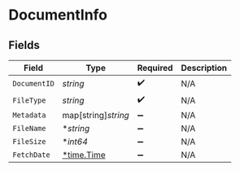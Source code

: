 # DocumentInfo


## Fields

| Field                                      | Type                                       | Required                                   | Description                                |
| ------------------------------------------ | ------------------------------------------ | ------------------------------------------ | ------------------------------------------ |
| `DocumentID`                               | *string*                                   | :heavy_check_mark:                         | N/A                                        |
| `FileType`                                 | *string*                                   | :heavy_check_mark:                         | N/A                                        |
| `Metadata`                                 | map[string]*string*                        | :heavy_minus_sign:                         | N/A                                        |
| `FileName`                                 | **string*                                  | :heavy_minus_sign:                         | N/A                                        |
| `FileSize`                                 | **int64*                                   | :heavy_minus_sign:                         | N/A                                        |
| `FetchDate`                                | [*time.Time](https://pkg.go.dev/time#Time) | :heavy_minus_sign:                         | N/A                                        |